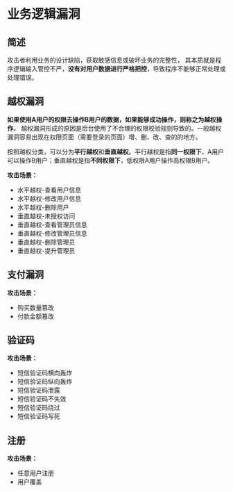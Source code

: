 # 业务逻辑漏洞

## 简述

攻击者利用业务的设计缺陷，获取敏感信息或破坏业务的完整性， 其本质就是程序逻辑输入管控不严，**没有对用户数据进行严格把控**，导致程序不能够正常处理或处理错误。



## 越权漏洞

**如果使用A用户的权限去操作B用户的数据，如果能够成功操作，则称之为越权操作**。 越权漏洞形成的原因是后台使用了不合理的权限校验规则导致的。一般越权漏洞容易出现在权限页面（需要登录的页面）增、删、改、查的的地方。

按照越权分类，可以分为**平行越权**和**垂直越权**。平行越权是指**同一权限下**，A用户可以操作B用户；垂直越权是指**不同权限下**，低权限A用户操作高权限B用户。

**攻击场景：**

- 水平越权-查看用户信息
- 水平越权-修改用户信息
- 水平越权-删除用户
- 垂直越权-未授权访问
- 垂直越权-查看管理员信息
- 垂直越权-修改管理员信息
- 垂直越权-删除管理员
- 垂直越权-提升管理员





## 支付漏洞



**攻击场景：**

- 购买数量篡改
- 付款金额篡改



## 验证码



**攻击场景：**

- 短信验证码横向轰炸
- 短信验证码纵向轰炸
- 短信验证码泄露
- 短信验证码不失效
- 短信验证码绕过
- 短信验证码写死



## 注册



**攻击场景：**

- 任意用户注册
- 用户覆盖
